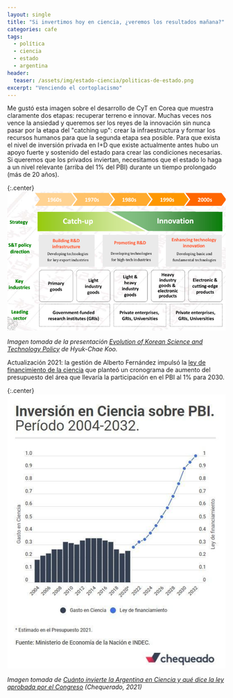 ```yaml
---
layout: single
title: "Si invertimos hoy en ciencia, ¿veremos los resultados mañana?"
categories: cafe
tags:
  - política
  - ciencia
  - estado
  - argentina
header:
  teaser: /assets/img/estado-ciencia/politicas-de-estado.png
excerpt: "Venciendo el cortoplacismo"
---
```


Me gustó esta imagen sobre el desarrollo de CyT en Corea que muestra claramente dos etapas: recuperar terreno e innovar. Muchas veces nos vence la ansiedad y queremos ser los reyes de la innovación sin nunca pasar por la etapa del "catching up": crear la infraestructura y formar los recursos humanos para que la segunda etapa sea posible. Para que exista el nivel de inversión privada en I+D que existe actualmente antes hubo un apoyo fuerte y sostenido del estado para crear las condiciones necesarias. Si queremos que los privados inviertan, necesitamos que el estado lo haga a un nivel relevante (arriba del 1% del PBI) durante un tiempo prolongado (más de 20 años).

{:.center}
![corea](/assets/img/5ideas/corea.png)
<br>
<p class="center"><i>Imagen tomada de la presentación <a href="https://www.access4.eu/_media/Korea_ST_Policy_Koo.pdf">Evolution of Korean Science and Technology Policy</a> de Hyuk-Chae Koo.</i></p>

Actualización 2021: la gestión de Alberto Fernández impulsó la <a href="https://servicios.infoleg.gob.ar/infolegInternet/anexos/345000-349999/347804/norma.htm">ley de financimiento de la ciencia</a> que planteó un cronograma de aumento del presupuesto del área que llevaría la participación en el PBI al 1% para 2030.

{:.center}
![corea](/assets/img/estado-ciencia/ley-de-financiamiento.jpg)
<br>
<p class="center"><i>Imagen tomada de <a href="https://chequeado.com/hilando-fino/cuanto-invierte-la-argentina-en-ciencia-y-que-dice-el-proyecto-aprobado-por-diputados/">Cuánto invierte la Argentina en Ciencia y qué dice la ley aprobada por el Congreso</a> (Chequerado, 2021)</i></p>

